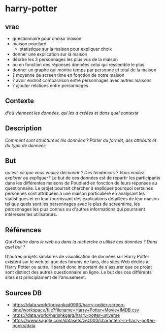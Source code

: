 # harry-potter
## vrac
- questionnaire pour choisir maison
- maison poudlard
  - statistique sur la maison pour expliquer choix
- donner une explication sur la maison
- décrire les 3 personnages les plus vus de la maison
 - ou en fonction des réponses données celui qui ressemble le plus
- donner un graphe qui montre temps par personne et total de la maison
- ? moyenne de screen time en fonction de notre maison
- ? avoir endroit comparaison entre personnages avec autres maisons
- ? ajouter relations entre personnages

## Contexte
*d'où viennent les données, qui les a créées et dans quel contexte*

## Description
*Comment sont structurées les données ? Parler du format, des attributs et du type de données*

## But
*qu'est-ce que vous voulez découvrir ? Des tendances ? Vous voulez explorer ou expliquer?*
Le but de ces données est de repartir les participants dans les différentes maisons de Poudlard en fonction de leurs réponses au questionnaire. 
Le projet pourrait chercher à expliquer pourquoi certaines personnes sont attribuées à une maison particulière en analysant les statistiques et en leur fournissant des explications détaillées de leur maison tel que quels sont les personnages avec le plus de screentime, les perosnnages les plus connus ou d'autres informations qui pourraient intéresser les utilisateurs.

## Références
*Qui d'autre dans le web ou dans la recherche a utilisé ces données ? Dans quel but ?*

D'autres projets similaires de visualisation de données sur Harry Potter existent sur le web tel que des forums de fans, des sites Web dédiés à Harry Potter ou autre.
Il serait donc important de s'assurer que ce projet sont distinct des autres questionnaire en ligne. Le but des ces différents sites est principlament de l'amusement.

## Sources DB
- https://data.world/priyankad0993/harry-potter-screen-time/workspace/file?filename=Harry+Potter+Movie+IMDB.csv
- https://data.world/harishkgarg/harry-potter-universe
- https://www.kaggle.com/datasets/zez000/characters-in-harry-potter-books/data
